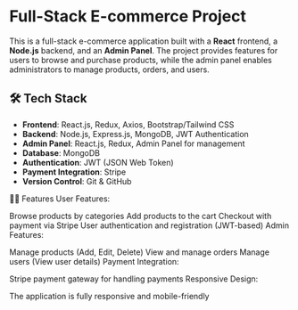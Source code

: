 # Full-Stack E-commerce Project

This is a full-stack e-commerce application built with a **React** frontend, a **Node.js** backend, and an **Admin Panel**. The project provides features for users to browse and purchase products, while the admin panel enables administrators to manage products, orders, and users.

## 🛠 Tech Stack

- **Frontend**: React.js, Redux, Axios, Bootstrap/Tailwind CSS
- **Backend**: Node.js, Express.js, MongoDB, JWT Authentication
- **Admin Panel**: React.js, Redux, Admin Panel for management
- **Database**: MongoDB
- **Authentication**: JWT (JSON Web Token)
- **Payment Integration**: Stripe
- **Version Control**: Git & GitHub



🧑‍💻 Features
User Features:

Browse products by categories
Add products to the cart
Checkout with payment via Stripe
User authentication and registration (JWT-based)
Admin Features:

Manage products (Add, Edit, Delete)
View and manage orders
Manage users (View user details)
Payment Integration:

Stripe payment gateway for handling payments
Responsive Design:

The application is fully responsive and mobile-friendly

